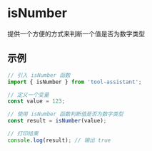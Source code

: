 # isNumber

提供一个方便的方式来判断一个值是否为数字类型

## 示例

```javascript
// 引入 isNumber 函数
import { isNumber } from 'tool-assistant';

// 定义一个变量
const value = 123;

// 使用 isNumber 函数判断值是否为数字类型
const result = isNumber(value);

// 打印结果
console.log(result); // 输出 true
```
